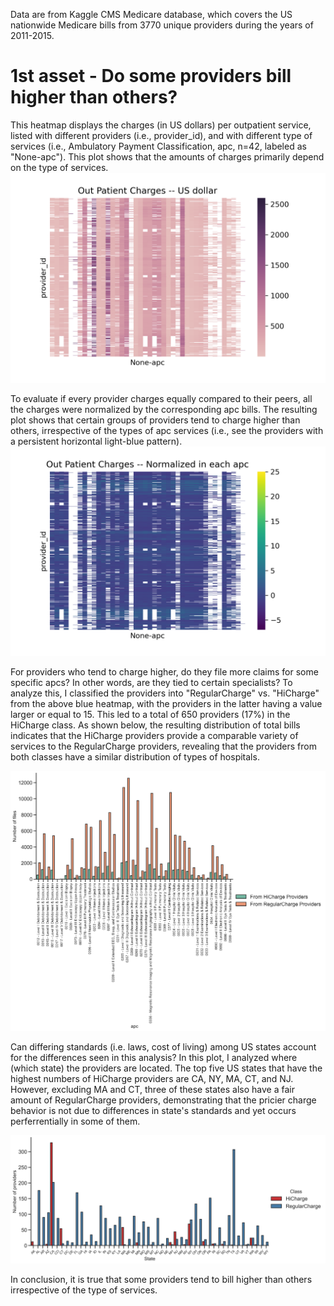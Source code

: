 Data are from Kaggle CMS Medicare database, which covers the US nationwide Medicare bills from 3770 unique providers during the years of 2011-2015. 
# 1st asset - Do some providers bill higher than others? 

This heatmap displays the charges (in US dollars) per outpatient service, listed with different providers (i.e., provider_id), and with different type of services (i.e., Ambulatory Payment Classification, apc, n=42, labeled as "None-apc"). This plot shows that the amounts of charges primarily depend on the type of services.  
![Figure1](OutPatientCharges.png)     


To evaluate if every provider charges equally compared to their peers, all the charges were normalized by the corresponding apc bills. The resulting plot shows that certain groups of providers tend to charge higher than others, irrespective of the types of apc services (i.e., see the providers with a persistent horizontal light-blue pattern).   
![Figure2](OutPatientChargesNorm.png)

For providers who tend to charge higher, do they file more claims for some specific apcs? In other words, are they tied to certain specialists? To analyze this, I classified the providers into "RegularCharge" vs. "HiCharge" from the above blue heatmap, with the providers in the latter having a value larger or equal to 15. This led to a total of 650 providers (17%) in the HiCharge class. As shown below, the resulting distribution of total bills indicates that the HiCharge providers provide a comparable variety of services to the RegularCharge providers, revealing that the providers from both classes have a similar distribution of types of hospitals.      

![Figure3](Providersbyapc.png)


Can differing standards (i.e. laws, cost of living) among US states account for the differences seen in this analysis? In this plot, I analyzed where (which state) the providers are located. The top five US states that have the highest numbers of HiCharge providers are CA, NY, MA, CT, and NJ. However, excluding MA and CT, three of these states also have a fair amount of RegularCharge providers, demonstrating that the pricier charge behavior is not due to differences in state's standards and yet occurs perferrentially in some of them.               

![Figure4](ProvidersbyState.png)

In conclusion, it is true that some providers tend to bill higher than others irrespective of the type of services. 
